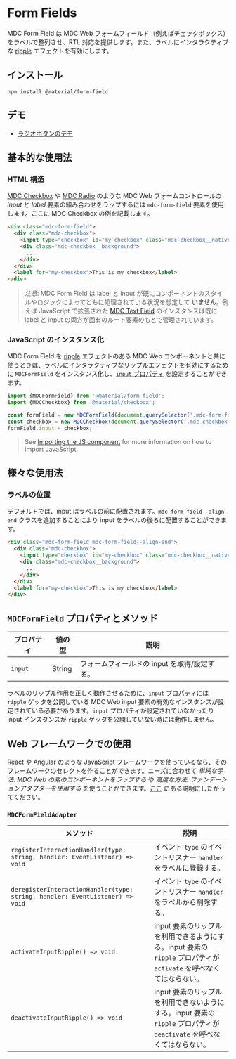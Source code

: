 <!--docs:
title: "Form Fields"
layout: detail
section: components
path: /catalog/input-controls/form-fields/
-->

# Form Fields

MDC Form Field は MDC Web フォームフィールド（例えばチェックボックス）をラベルで整列させ、RTL 対応を提供します。また、ラベルにインタラクティブな [ripple](../mdc-ripple) エフェクトを有効にします。

## インストール

```
npm install @material/form-field
```

## デモ

<ul class="icon-list">
  <li class="icon-list-item icon-list-item--link">
    <a href="https://material-components.github.io/material-components-web-catalog/#/component/radio">ラジオボタンのデモ</a>
  </li>
</ul>

## 基本的な使用法

### HTML 構造

[MDC Checkbox](../mdc-checkbox) や [MDC Radio](../mdc-radio) のような MDC Web フォームコントロールの _input_ と _label_ 要素の組み合わせをラップするには `mdc-form-field` 要素を使用します。ここに MDC Checkbox の例を記載します。

```html
<div class="mdc-form-field">
  <div class="mdc-checkbox">
    <input type="checkbox" id="my-checkbox" class="mdc-checkbox__native-control"/>
    <div class="mdc-checkbox__background">
      ...
    </div>
  </div>
  <label for="my-checkbox">This is my checkbox</label>
</div>
```

> <em>注意</em>: MDC Form Field は label と input が既にコンポーネントのスタイルやロジックによってともに処理されている状況を想定して **いません**。例えば JavaScript で拡張された [MDC Text Field](../mdc-textfield) のインスタンスは既に label と input の両方が固有のルート要素のもとで管理されています。

### JavaScript のインスタンス化

MDC Form Field を [ripple](../mdc-ripple) エフェクトのある MDC Web コンポーネントと共に使うときは、ラベルにインタラクティブなリップルエフェクトを有効にするために `MDCFormField` をインスタンス化し、[`input` プロパティ](#mdcformfield-properties-and-methods) を設定することができます。

```js
import {MDCFormField} from '@material/form-field';
import {MDCCheckbox} from '@material/checkbox';

const formField = new MDCFormField(document.querySelector('.mdc-form-field'));
const checkbox = new MDCCheckbox(document.querySelector('.mdc-checkbox'));
formField.input = checkbox;
```

> See [Importing the JS component](../../docs/importing-js.md) for more information on how to import JavaScript.

## 様々な使用法

### ラベルの位置

デフォルトでは、input はラベルの前に配置されます。`mdc-form-field--align-end` クラスを追加することにより input をラベルの後ろに配置することができます。

```html
<div class="mdc-form-field mdc-form-field--align-end">
  <div class="mdc-checkbox">
    <input type="checkbox" id="my-checkbox" class="mdc-checkbox__native-control"/>
    <div class="mdc-checkbox__background">
      ...
    </div>
  </div>
  <label for="my-checkbox">This is my checkbox</label>
</div>
```

## <a name="mdcformfield-properties-and-methods"></a>`MDCFormField` プロパティとメソッド

プロパティ | 値の型 | 説明
--- | --- | ---
`input` | String | フォームフィールドの input を取得/設定する。

ラベルのリップル作用を正しく動作させるために、`input` プロパティには `ripple` ゲッタを公開している MDC Web input 要素の有効なインスタンスが設定されている必要があります。`input` プロパティが設定されていなかったり input インスタンスが `ripple` ゲッタを公開していない時には動作しません。

## Web フレームワークでの使用

React や Angular のような JavaScript フレームワークを使っているなら、そのフレームワークのセレクトを作ることができます。ニーズに合わせて <em>単純な手法: MDC Web の素のコンポーネントをラップする</em> や <em>高度な方法: ファンデーションアダプターを使用する</em> を使うことができます。[ここ](../../docs/integrating-into-frameworks.md) にある説明にしたがってください。

### `MDCFormFieldAdapter`

| メソッド | 説明 |
| --- | --- |
| `registerInteractionHandler(type: string, handler: EventListener) => void` | イベント `type` のイベントリスナー  `handler` をラベルに登録する。 |
| `deregisterInteractionHandler(type: string, handler: EventListener) => void` | イベント `type` のイベントリスナー  `handler` をラベルから削除する。 |
| `activateInputRipple() => void` | input 要素のリップルを利用できるようにする。input 要素の `ripple` プロパティが `activate` を呼べなくてはならない。 |
| `deactivateInputRipple() => void` | input 要素のリップルを利用できないようにする。input 要素の `ripple` プロパティが `deactivate` を呼べなくてはならない。 |
